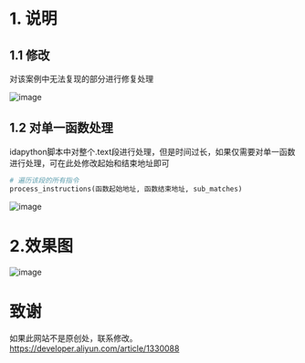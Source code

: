 # 1. 说明
## 1.1 修改

对该案例中无法复现的部分进行修复处理

![image](https://github.com/FBLeee/unidbg-anti/assets/50468890/40b9ae2e-5411-44de-87ba-2042f3af6db2)




## 1.2 对单一函数处理

idapython脚本中对整个.text段进行处理，但是时间过长，如果仅需要对单一函数进行处理，可在此处修改起始和结束地址即可

```python
# 遍历该段的所有指令
process_instructions(函数起始地址, 函数结束地址, sub_matches)  
```

![image](https://github.com/FBLeee/unidbg-anti/assets/50468890/f488fb3f-f153-4ab9-b0c5-f1330354c873)



# 2.效果图

![image](https://github.com/FBLeee/unidbg-anti/assets/50468890/d85cde74-9c07-4c4c-8227-bfefa54feb31)

# 致谢
如果此网站不是原创处，联系修改。
https://developer.aliyun.com/article/1330088
